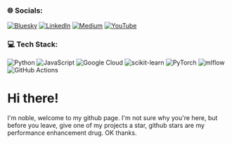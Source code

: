 
### 🌐 Socials:
[![Bluesky](https://img.shields.io/badge/bluesky-0285FF?style=for-the-badge&logo=bluesky&logoColor=%23FFFFFF)](https://bsky.app/profile/nobles.page) [![LinkedIn](https://img.shields.io/badge/LinkedIn-%230077B5.svg?logo=linkedin&logoColor=white)](https://linkedin.com/in/noblea) [![Medium](https://img.shields.io/badge/Medium-12100E?logo=medium&logoColor=white)](https://medium.com/@nobleackerson) [![YouTube](https://img.shields.io/badge/YouTube-%23FF0000.svg?logo=YouTube&logoColor=white)](https://youtube.com/@nobleackerson ) 

### 💻 Tech Stack:
![Python](https://img.shields.io/badge/python-3670A0?style=for-the-badge&logo=python&logoColor=ffdd54) ![JavaScript](https://img.shields.io/badge/javascript-%23323330.svg?style=for-the-badge&logo=javascript&logoColor=%23F7DF1E) ![Google Cloud](https://img.shields.io/badge/GoogleCloud-%234285F4.svg?style=for-the-badge&logo=google-cloud&logoColor=white) ![scikit-learn](https://img.shields.io/badge/scikit--learn-%23F7931E.svg?style=for-the-badge&logo=scikit-learn&logoColor=white) ![PyTorch](https://img.shields.io/badge/PyTorch-%23EE4C2C.svg?style=for-the-badge&logo=PyTorch&logoColor=white) ![mlflow](https://img.shields.io/badge/mlflow-%23d9ead3.svg?style=for-the-badge&logo=numpy&logoColor=blue) ![GitHub Actions](https://img.shields.io/badge/github%20actions-%232671E5.svg?style=for-the-badge&logo=githubactions&logoColor=white)

# Hi there!

I'm noble, welcome to my github page. I'm not sure why you're here, but before you leave, give one of my projects a star, github stars are my performance enhancement drug. OK thanks.
